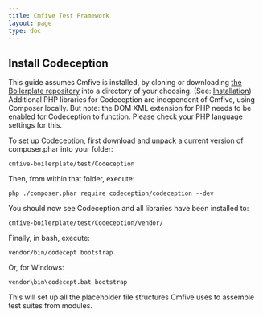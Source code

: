 ```yaml
---
title: Cmfive Test Framework
layout: page
type: doc
---
```


## Install Codeception

This guide assumes Cmfive is installed, by cloning or downloading [the Boilerplate repository](https://github.com/2pisoftware/cmfive-boilerplate) into a directory of your choosing. (See: [Installation](/documentation/installation)) Additional PHP libraries for Codeception are  independent of Cmfive, using Composer locally. But note: the DOM XML extension for PHP needs to be enabled for Codeception to function. Please check your PHP language settings for this.

To set up Codeception, first download and unpack a current version of composer.phar into your folder:
```batch
cmfive-boilerplate/test/Codeception
```

Then, from within that folder, execute:
```batch
php ./composer.phar require codeception/codeception --dev

```
You should now see Codeception and all libraries have been installed to:
```batch
cmfive-boilerplate/test/Codeception/vendor/
```

Finally, in bash, execute:
```batch
vendor/bin/codecept bootstrap
```
Or, for Windows:
```batch
vendor\bin\codecept.bat bootstrap
```

This will set up all the placeholder file structures Cmfive uses to assemble test suites from modules.
 

